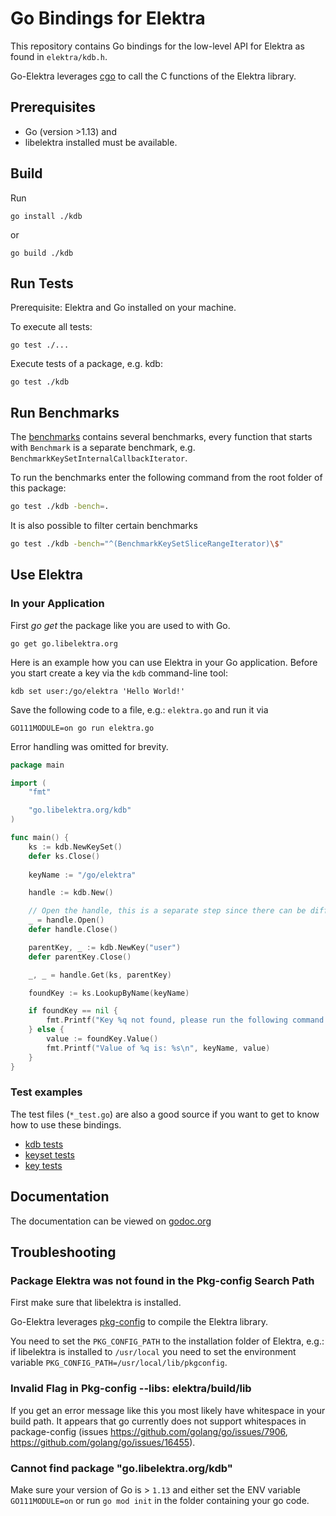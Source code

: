 # Go Bindings for Elektra

This repository contains Go bindings for the low-level API
for Elektra as found in `elektra/kdb.h`.

Go-Elektra leverages [cgo](https://golang.org/cmd/cgo/) to call the C functions
of the Elektra library.

## Prerequisites

* Go (version >1.13) and
* libelektra installed must be available.

## Build

Run

`go install ./kdb`

or

`go build ./kdb`

## Run Tests

Prerequisite: Elektra and Go installed on your machine.

To execute all tests:

`go test ./...`

Execute tests of a package, e.g. kdb:

`go test ./kdb`

## Run Benchmarks

The [benchmarks](./kdb/benchmark_test.go) contains several benchmarks, every function that starts with `Benchmark` is a separate benchmark, e.g. `BenchmarkKeySetInternalCallbackIterator`.

To run the benchmarks enter the following command from the root folder of this package:

```sh
go test ./kdb -bench=.
```

It is also possible to filter certain benchmarks

```sh
go test ./kdb -bench="^(BenchmarkKeySetSliceRangeIterator)\$"
```

## Use Elektra

### In your Application

First _go get_ the package like you are used to with Go.

`go get go.libelektra.org`

Here is an example how you can use Elektra in your Go application. 
Before you start create a key via the `kdb` command-line tool:

`kdb set user:/go/elektra 'Hello World!'`

Save the following code to a file, e.g.: `elektra.go` and run it via

`GO111MODULE=on go run elektra.go`

Error handling was omitted for brevity.

```go
package main

import (
	"fmt"

	"go.libelektra.org/kdb"
)

func main() {
	ks := kdb.NewKeySet()
	defer ks.Close()
	
	keyName := "/go/elektra"

	handle := kdb.New()

	// Open the handle, this is a separate step since there can be different implementations of the KDB interface.
	_ = handle.Open()
	defer handle.Close()

	parentKey, _ := kdb.NewKey("user")
	defer parentKey.Close()

	_, _ = handle.Get(ks, parentKey)

	foundKey := ks.LookupByName(keyName)

	if foundKey == nil {
		fmt.Printf("Key %q not found, please run the following command to create it:\nkdb set user:/go/elektra 'Hello World!'\n", keyName)
	} else {
		value := foundKey.Value()
		fmt.Printf("Value of %q is: %s\n", keyName, value)
	}
}
```

### Test examples

The test files (`*_test.go`) are also a good source if you want to get to know how to use these bindings.

* [kdb tests](./kdb/kdb_test.go)
* [keyset tests](./kdb/keyset_test.go)
* [key tests](./kdb/key_test.go)

## Documentation

The documentation can be viewed on [godoc.org](https://godoc.org/go.libelektra.org/kdb)

## Troubleshooting

### Package Elektra was not found in the Pkg-config Search Path

First make sure that libelektra is installed.

Go-Elektra leverages [pkg-config](https://www.freedesktop.org/wiki/Software/pkg-config/)
to compile the Elektra library.

You need to set the `PKG_CONFIG_PATH` to the installation folder of Elektra, e.g.:
if libelektra is installed to `/usr/local` you need to set the environment variable
`PKG_CONFIG_PATH=/usr/local/lib/pkgconfig`. 

### Invalid Flag in Pkg-config --libs: elektra/build/lib

If you get an error message like this you most likely have whitespace in your build path.
It appears that go currently does not support whitespaces in package-config
(issues https://github.com/golang/go/issues/7906, https://github.com/golang/go/issues/16455).

### Cannot find package "go.libelektra.org/kdb" 

Make sure your version of Go is > `1.13` and either set the ENV variable `GO111MODULE=on` or run `go mod init`
in the folder containing your go code.
